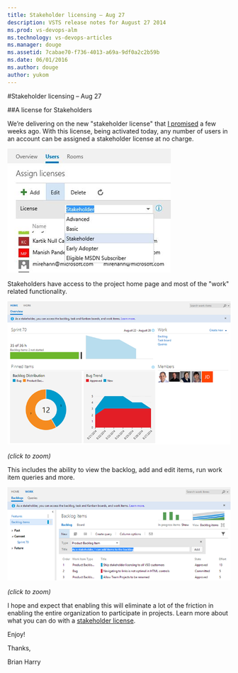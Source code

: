 ```yaml
---
title: Stakeholder licensing – Aug 27
description: VSTS release notes for August 27 2014
ms.prod: vs-devops-alm
ms.technology: vs-devops-articles
ms.manager: douge
ms.assetid: 7cabae70-f736-4013-a69a-9df0a2c2b59b
ms.date: 06/01/2016
ms.author: douge
author: yukom
---
```


#Stakeholder licensing – Aug 27

##A license for Stakeholders

We’re delivering on the new "stakeholder license" that [I promised](http://blogs.msdn.com/b/bharry/archive/2014/07/09/upcoming-vs-online-licensing-changes.aspx) a few weeks ago. With this license, being activated today, any number of users in an account can be assigned a stakeholder license at no charge.

![Assigning a stakeholder license](_img/8_27_01.png)

Stakeholders have access to the project home page and most of the "work" related functionality.

![Stakeholder view of the project](_img/8_27_02.png)

*(click to zoom)*

This includes the ability to view the backlog, add and edit items, run work item queries and more.

![Stakeholder adding a project backlog item](_img/8_27_03.png)

*(click to zoom)*

I hope and expect that enabling this will eliminate a lot of the friction in enabling the entire organization to participate in projects. Learn more about what you can do with a [stakeholder license](https://www.visualstudio.com/get-started/work-as-a-stakeholder-vs).

Enjoy!

Thanks,

Brian Harry



